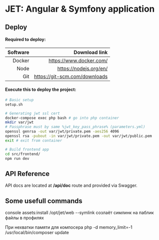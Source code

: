 # JET: Angular & Symfony application
## Deploy

#### Required to deploy:

| Software  | Download link                 |
|----------:|------------------------------:|
| Docker    | https://www.docker.com/       |
| Node      | https://nodejs.org/en/        |
| Git       | https://git-scm.com/downloads |

#### Execute this to deploy the project:
```bash
# Basic setup
setup.sh

# Generating jwt ssl cert 
docker-compose exec php bash # go into php container
mkdir var/jwt
# Passphrase must by same %jwt_key_pass_phrase% (parameters.yml) 
openssl genrsa -out var/jwt/private.pem -aes256 4096
openssl rsa -pubout -in var/jwt/private.pem -out var/jwt/public.pem
exit # exit from container

# Build frontend app
cd src/frontend/
npm run dev
```

## API Reference
API docs are located at **/api/doc** route and provided via Swagger.

## Some usefull commands

console assets:install /opt/jet/web --symlink созлаёт симлинк на паблик файлы в профилях

При нехватки памяти для компосера
php -d memory_limit=-1 /usr/local/bin/composer update